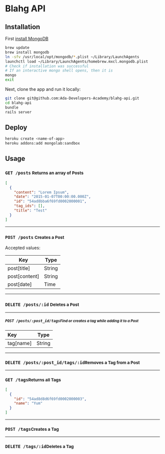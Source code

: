# Blahg API

Installation
------------

First [install MongoDB](http://docs.mongodb.org/manual/tutorial/install-mongodb-on-os-x/)

```bash
brew update
brew install mongodb
ln -sfv /usr/local/opt/mongodb/*.plist ~/Library/LaunchAgents
launchctl load ~/Library/LaunchAgents/homebrew.mxcl.mongodb.plist
# Check if installation was successful
# If an interactive mongo shell opens, then it is
mongo
exit
```

Next, clone the app and run it locally:

```bash
git clone git@github.com:Ada-Developers-Academy/blahg-api.git
cd blahg-api
bundle
rails server
```

Deploy
------

```bash
heroku create <name-of-app>
heroku addons:add mongolab:sandbox
```

Usage
-----

### `GET /posts` <small><b>Returns an array of Posts</b></small>

```json
[
  {
    "content": "Lorem Ipsum",
    "date": "2015-01-07T00:00:00.000Z",
    "id": "54ad8bba6f69fd0002000001",
    "tag_ids": [],
    "title": "Test"
  }
]
```
---------
### `POST /posts` <small><b>Creates a Post</b></small>
Accepted values:

|Key|Type|
|-|-|
|post[title]|String|
|post[content]|String|
|post[date]|Time|

-------

### `DELETE /posts/:id` <small><b>Deletes a Post</b></small>
--------
##### `POST /posts/:post_id/tags`<small><b>Find or creates a tag while adding it to a Post</b></small>

|Key|Type|
|:--|:---:|
|tag[name]|String|

-------
### `DELETE /posts/:post_id/tags/:id`<small><b>Removes a Tag from a Post</b></small>
-------
### `GET /tags`<small><b>Returns all Tags</b></small>

```json
[
  {
    "id": "54ad8d8d6f69fd0002000003",
    "name": "Yum"
  }
]
```
------
### `POST /tags`<small><b>Creates a Tag</b></small>
------
### `DELETE /tags/:id`<small><b>Deletes a Tag</b></small>
